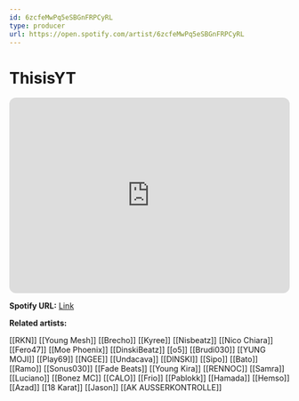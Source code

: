 ```yaml
---
id: 6zcfeMwPq5eSBGnFRPCyRL
type: producer
url: https://open.spotify.com/artist/6zcfeMwPq5eSBGnFRPCyRL
---
```

# ThisisYT

<iframe style="border-radius:12px" src="https://open.spotify.com/embed/artist/6zcfeMwPq5eSBGnFRPCyRL" width="100%" height="352" frameBorder="0" allowfullscreen="" allow="autoplay; clipboard-write; encrypted-media; fullscreen; picture-in-picture" loading="lazy"></iframe>

**Spotify URL:** [Link](https://open.spotify.com/artist/6zcfeMwPq5eSBGnFRPCyRL)

**Related artists:**

[[RKN]]
[[Young Mesh]]
[[Brecho]]
[[Kyree]]
[[Nisbeatz]]
[[Nico Chiara]]
[[Fero47]]
[[Moe Phoenix]]
[[DinskiBeatz]]
[[o5]]
[[Brudi030]]
[[YUNG MOJI]]
[[Play69]]
[[NGEE]]
[[Undacava]]
[[DINSKI]]
[[Sipo]]
[[Bato]]
[[Ramo]]
[[Sonus030]]
[[Fade Beats]]
[[Young Kira]]
[[RENNOC]]
[[Samra]]
[[Luciano]]
[[Bonez MC]]
[[CALO]]
[[Frio]]
[[Pablokk]]
[[Hamada]]
[[Hemso]]
[[Azad]]
[[18 Karat]]
[[Jason]]
[[AK AUSSERKONTROLLE]]
